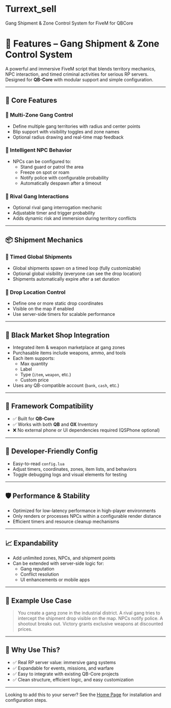 # Turrext_sell
Gang Shipment &amp; Zone Control System for FiveM for QBCore
# 🚀 Features – Gang Shipment & Zone Control System

A powerful and immersive FiveM script that blends territory mechanics, NPC interaction, and timed criminal activities for serious RP servers. Designed for **QB-Core** with modular support and simple configuration.

---

## 🧩 Core Features

### 🔹 Multi-Zone Gang Control
- Define multiple gang territories with radius and center points
- Blip support with visibility toggles and zone names
- Optional radius drawing and real-time map feedback

### 🔹 Intelligent NPC Behavior
- NPCs can be configured to:
  - Stand guard or patrol the area
  - Freeze on spot or roam
  - Notify police with configurable probability
  - Automatically despawn after a timeout

### 🔹 Rival Gang Interactions
- Optional rival gang interrogation mechanic
- Adjustable timer and trigger probability
- Adds dynamic risk and immersion during territory conflicts

---

## 📦 Shipment Mechanics

### 🚚 Timed Global Shipments
- Global shipments spawn on a timed loop (fully customizable)
- Optional global visibility (everyone can see the drop location)
- Shipments automatically expire after a set duration

### 🎯 Drop Location Control
- Define one or more static drop coordinates
- Visible on the map if enabled
- Use server-side timers for scalable performance

---

## 🛒 Black Market Shop Integration

- Integrated item & weapon marketplace at gang zones
- Purchasable items include weapons, ammo, and tools
- Each item supports:
  - Max quantity
  - Label
  - Type (`item`, `weapon`, etc.)
  - Custom price
- Uses any QB-compatible account (`bank`, `cash`, etc.)

---

## 🧠 Framework Compatibility

- ✅ Built for **QB-Core**
- ✅ Works with both **QB** and **OX** Inventory
- ❌ No external phone or UI dependencies required (QSPhone optional)

---

## 🔧 Developer-Friendly Config

- Easy-to-read `config.lua`
- Adjust timers, coordinates, zones, item lists, and behaviors
- Toggle debugging logs and visual elements for testing

---

## 🛡️ Performance & Stability

- Optimized for low-latency performance in high-player environments
- Only renders or processes NPCs within a configurable render distance
- Efficient timers and resource cleanup mechanisms

---

## 📈 Expandability

- Add unlimited zones, NPCs, and shipment points
- Can be extended with server-side logic for:
  - Gang reputation
  - Conflict resolution
  - UI enhancements or mobile apps

---

## 🧪 Example Use Case

> You create a gang zone in the industrial district. A rival gang tries to intercept the shipment drop visible on the map. NPCs notify police. A shootout breaks out. Victory grants exclusive weapons at discounted prices.

---

## 📍 Why Use This?

- ✅ Real RP server value: immersive gang systems
- ✅ Expandable for events, missions, and warfare
- ✅ Easy to integrate with existing QB-Core projects
- ✅ Clean structure, efficient logic, and easy customization

---

Looking to add this to your server? See the [Home Page](./README.md) for installation and configuration steps.
